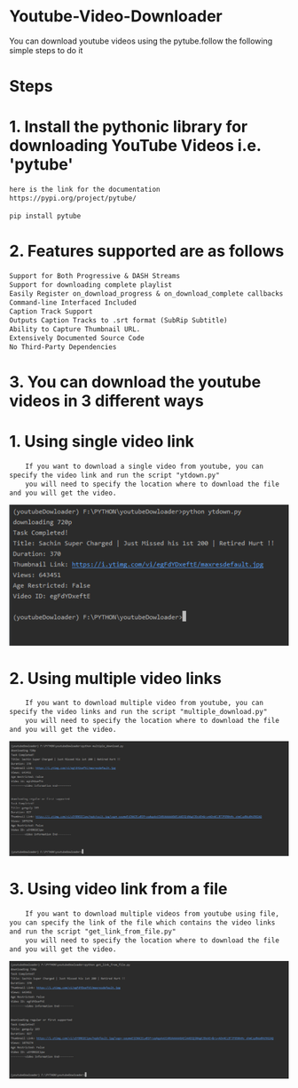 # Youtube-Video-Downloader
  You can download youtube videos using the pytube.follow the following simple steps to do it

# Steps
# 1. Install the pythonic library for downloading YouTube Videos i.e. 'pytube'
    here is the link for the documentation
    https://pypi.org/project/pytube/
    
    pip install pytube
    
# 2. Features supported are as follows
    Support for Both Progressive & DASH Streams
    Support for downloading complete playlist
    Easily Register on_download_progress & on_download_complete callbacks
    Command-line Interfaced Included
    Caption Track Support
    Outputs Caption Tracks to .srt format (SubRip Subtitle)
    Ability to Capture Thumbnail URL.
    Extensively Documented Source Code
    No Third-Party Dependencies
    
# 3. You can download the youtube videos in 3 different ways 

  # 1. Using single video link
  
        If you want to download a single video from youtube, you can specify the video link and run the script "ytdown.py" 
        you will need to specify the location where to download the file and you will get the video.
        
   ![alt text](/images/download_using_single_link.PNG)
        
  # 2. Using multiple video links
  
        If you want to download multiple video from youtube, you can specify the video links and run the script "multiple_download.py" 
        you will need to specify the location where to download the file and you will get the video.
        
   ![alt text](/images/download_multiple_video_links.PNG)
        
  # 3. Using video link from a file 
        
        If you want to download multiple videos from youtube using file, you can specify the link of the file which contains the video links and run the script "get_link_from_file.py" 
        you will need to specify the location where to download the file and you will get the video.
        
   ![alt text](/images/download_using_links_in_file.PNG)
        
        
        

